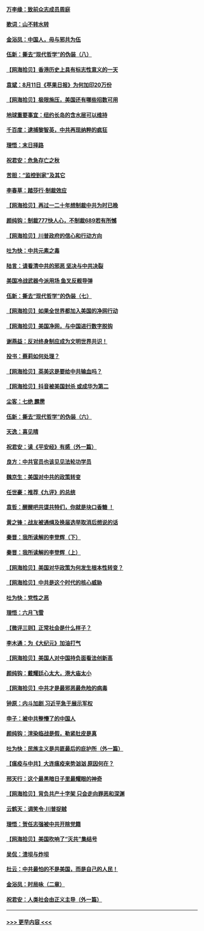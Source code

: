 #### [万李缘：致前众志成员周庭](../pages/nsc993/n12324635.md?t=08121651) 
#### [歌词：山不转水转](../pages/nsc993/n12324599.md?t=08121651) 
#### [金浴凤：中国人，毋与邪共为伍](../pages/nsc993/n12324257.md?t=08121651) 
#### [伍新：撕去“现代哲学”的伪装（八）](../pages/nsc993/n12324188.md?t=08121651) 
#### [【网海拾贝】香港历史上具有标志性意义的一天](../pages/nsc993/n12324021.md?t=08121651) 
#### [袁斌：8月11日《苹果日报》为何加印20万份](../pages/nsc993/n12323955.md?t=08121651) 
#### [【网海拾贝】极限施压，美国还有哪些招数可用](../pages/nsc993/n12322512.md?t=08121651) 
#### [地球重要事宜：纽约长岛的含水层可以维持](../pages/nsc993/n12321844.md?t=08121651) 
#### [千百度：逮捕黎智英，中共再现纳粹的疯狂](../pages/nsc993/n12321777.md?t=08121651) 
#### [理悟：末日择路](../pages/nsc993/n12320812.md?t=08121651) 
#### [祝君安：危急存亡之秋](../pages/nsc993/n12320795.md?t=08121651) 
#### [苦胆：“监控到家”及其它](../pages/nsc993/n12320751.md?t=08121651) 
#### [李春草：踏莎行·制裁效应](../pages/nsc993/n12318290.md?t=08121651) 
#### [【网海拾贝】再过一二十年想制裁中共为时已晚](../pages/nsc993/n12318195.md?t=08121651) 
#### [颜纯钩：制裁777快人心，不制裁689若有所憾](../pages/nsc993/n12316912.md?t=08121651) 
#### [【网海拾贝】川普政府的信心和行动方向](../pages/nsc993/n12316673.md?t=08121651) 
#### [吐为快：中共元素之毒](../pages/nsc993/n12316547.md?t=08121651) 
#### [陆言：请看清中共的邪恶 坚决与中共决裂](../pages/nsc993/n12315784.md?t=08121651) 
#### [美国冷战武器今派用场 鱼叉反舰导弹](../pages/nsc993/n12316258.md?t=08121651) 
#### [伍新：撕去“现代哲学”的伪装（七）](../pages/nsc993/n12315846.md?t=08121651) 
#### [【网海拾贝】如果全世界都加入美国的净网行动](../pages/nsc993/n12315588.md?t=08121651) 
#### [【网海拾贝】美国净网，与中国进行数字脱钩](../pages/nsc993/n12312813.md?t=08121651) 
#### [谢燕益：反对终身制应成为文明世界共识！](../pages/nsc993/n12310465.md?t=08121651) 
#### [投书：蔡莉如何处理？](../pages/nsc993/n12310224.md?t=08121651) 
#### [【网海拾贝】英美这是要给中共输血吗？](../pages/nsc993/n12307646.md?t=08121651) 
#### [【网海拾贝】抖音被美国封杀 或成华为第二](../pages/nsc993/n12305277.md?t=08121651) 
#### [尘客：七绝 霹雳](../pages/nsc993/n12304053.md?t=08121651) 
#### [伍新：撕去“现代哲学”的伪装（六）](../pages/nsc993/n12303243.md?t=08121651) 
#### [天逸：喜见晴](../pages/nsc993/n12303226.md?t=08121651) 
#### [祝君安：读《平安经》有感（外一篇）](../pages/nsc993/n12303170.md?t=08121651) 
#### [良方：中共官员也该见见法轮功学员](../pages/nsc993/n12302985.md?t=08121651) 
#### [魏京生：美国对中共的政策转变](../pages/nsc993/n12302929.md?t=08121651) 
#### [任世豪：推荐《九评》的总统](../pages/nsc993/n12302838.md?t=08121651) 
#### [袁哲：醒醒吧共谍共特们，你就是块口香糖 ！](../pages/nsc993/n12302678.md?t=08121651) 
#### [黄之锋：战友被通缉及换届选举取消后想说的话](../pages/nsc993/n12302681.md?t=08121651) 
#### [秦晋：我所读解的李登辉（下）](../pages/nsc993/n12302171.md?t=08121651) 
#### [秦晋：我所读解的李登辉（上）](../pages/nsc993/n12301979.md?t=08121651) 
#### [【网海拾贝】美国对华政策为何发生根本性转变？](../pages/nsc993/n12302091.md?t=08121651) 
#### [【网海拾贝】中共是这个时代的核心威胁](../pages/nsc993/n12300541.md?t=08121651) 
#### [吐为快：党性之恶](../pages/nsc993/n12300263.md?t=08121651) 
#### [理悟：六月飞雪](../pages/nsc993/n12300243.md?t=08121651) 
#### [【微评三则】正常社会是什么样子？](../pages/nsc993/n12300228.md?t=08121651) 
#### [李木通：为《大纪元》加油打气](../pages/nsc993/n12280363.md?t=08121651) 
#### [【网海拾贝】美国人对中国持负面看法创新高](../pages/nsc993/n12298720.md?t=08121651) 
#### [颜纯钩：戴耀廷心太大，港大庙太小](../pages/nsc993/n12297682.md?t=08121651) 
#### [【网海拾贝】中共才是最邪恶最危险的病毒](../pages/nsc993/n12296470.md?t=08121651) 
#### [钟原：内斗加剧 习近平急于展示军权](../pages/nsc993/n12292544.md?t=08121651) 
#### [申子：被中共整懵了的中国人](../pages/nsc993/n12291389.md?t=08121651) 
#### [颜纯钩：渲染临战是假，勒紧肚皮是真](../pages/nsc993/n12290945.md?t=08121651) 
#### [吐为快：民族主义是共匪最后的庇护所（外一篇）](../pages/nsc993/n12290887.md?t=08121651) 
#### [【瘟疫与中共】大连瘟疫来势汹汹 原因何在？](../pages/nsc993/n12287474.md?t=08121651) 
#### [邢天行：这个最黑暗日子里最耀眼的神奇](../pages/nsc993/n12289882.md?t=08121651) 
#### [【网海拾贝】背负共产十字架 只会走向罪恶和深渊](../pages/nsc993/n12288290.md?t=08121651) 
#### [云鹤天：调笑令·川普捉贼](../pages/nsc993/n12285672.md?t=08121651) 
#### [理悟：贺任志强被中共开除党籍](../pages/nsc993/n12285597.md?t=08121651) 
#### [【网海拾贝】美国吹响了“灭共”集结号](../pages/nsc993/n12284522.md?t=08121651) 
#### [吴侃：溃坝与炸坝](../pages/nsc993/n12283593.md?t=08121651) 
#### [杜云：中共最怕的不是美国，而是自己的人民！](../pages/nsc993/n12282935.md?t=08121651) 
#### [金浴凤：时局咏（二章）](../pages/nsc993/n12282923.md?t=08121651) 
#### [祝君安：人类社会由正义主导（外一篇）](../pages/nsc993/n12282809.md?t=08121651) 

----
#### [ >>> 更早内容 <<< ](../indexes/nsc993-earlier.md)
